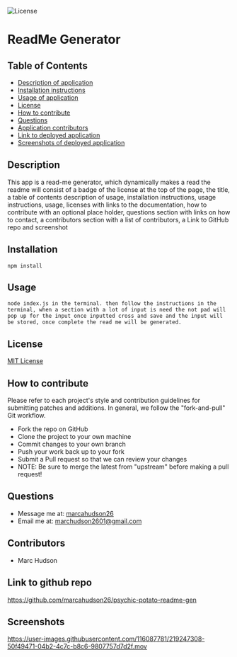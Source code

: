 
![License](https://img.shields.io/:License-MIT%20License-green.svg)
# ReadMe Generator

## Table of Contents
* [Description of application](#description)
* [Installation instructions](#installation)
* [Usage of application](#usage)
* [License](#license)
* [How to contribute](#how-to-contribute)
* [Questions](#questions)
* [Application contributors](#contributors)
* [Link to deployed application](#link-to-deployed-application)
* [Screenshots of deployed application](#screenshots)


## Description
This app is a read-me generator, which dynamically makes a read the readme will consist of a badge of the license at the top of the page, the title, a table of contents  description of usage, installation instructions, usage instructions, usage, licenses with links to the documentation, how to contribute with an optional place holder,  questions section with links on how to contact,
a contributors section with a list of contributors, a Link to GitHub repo and screenshot

## Installation
```
npm install
```

## Usage
```
node index.js in the terminal. then follow the instructions in the terminal, when a section with a lot of input is need the not pad will pop up for the input once inputted cross and save and the input will be stored, once complete the read me will be generated. 
```

## License
[MIT License](https://choosealicense.com/licenses/mit)

## How to contribute
Please refer to each project's style and contribution guidelines for submitting patches and additions. In general, we follow the "fork-and-pull" Git workflow.
- Fork the repo on GitHub
- Clone the project to your own machine
- Commit changes to your own branch
- Push your work back up to your fork
- Submit a Pull request so that we can review your changes
- NOTE: Be sure to merge the latest from "upstream" before making a pull request!



## Questions
- Message me at: [marcahudson26](https://github.com/marcahudson26)
- Email me at: [marchudson2601@gmail.com](mailto:marchudson2601@gmail.com)

## Contributors
- Marc Hudson

## Link to github repo
https://github.com/marcahudson26/psychic-potato-readme-gen

## Screenshots


https://user-images.githubusercontent.com/116087781/219247308-50f49471-04b2-4c7c-b8c6-9807757d7d2f.mov



